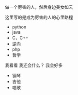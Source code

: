 做一个厉害的人，然后身边美女如云

这里写的是成为厉害的人的心里路程

- python
- java
- C，C++
- 逆向
- php
- 哲学

我看看 我还会什么？
我会好多

- 钢琴
- 吉他
- 唱歌